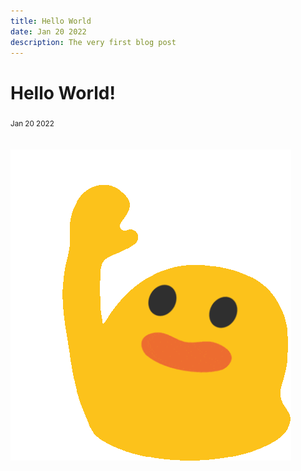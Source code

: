 ```yaml
---
title: Hello World
date: Jan 20 2022
description: The very first blog post
---
```


# Hello World!
<sub> Jan 20 2022 </sub>
</br>
</br>
</br>
![Wave Gif](/blog/assets/blob_wave.gif)
